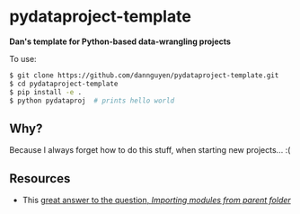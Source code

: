 # pydataproject-template

**Dan's template for Python-based data-wrangling projects**

To use:

```sh
$ git clone https://github.com/dannguyen/pydataproject-template.git
$ cd pydataproject-template
$ pip install -e .
$ python pydataproj  # prints hello world
```

## Why? 

Because I always forget how to do this stuff, when starting new projects... :(


## Resources

- This [great answer to the question, *Importing modules from parent folder*](https://stackoverflow.com/a/50194143/160863)

